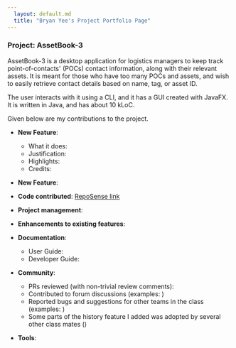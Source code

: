 ```yaml
---
  layout: default.md
  title: "Bryan Yee's Project Portfolio Page"
---
```


### Project: AssetBook-3

AssetBook-3 is a desktop application for logistics managers to keep track point-of-contacts' (POCs) contact information, along with their relevant assets. It is meant for those who have too many POCs and assets, and wish to easily retrieve contact details based on name, tag, or asset ID.

The user interacts with it using a CLI, and it has a GUI created with JavaFX. It is written in Java, and has about 10 kLoC.

Given below are my contributions to the project.

* **New Feature**:
  * What it does:
  * Justification:
  * Highlights:
  * Credits:

* **New Feature**:

* **Code contributed**: [RepoSense link]()

* **Project management**:

* **Enhancements to existing features**:

* **Documentation**:
  * User Guide:
  * Developer Guide:

* **Community**:
  * PRs reviewed (with non-trivial review comments):
  * Contributed to forum discussions (examples: )
  * Reported bugs and suggestions for other teams in the class (examples: )
  * Some parts of the history feature I added was adopted by several other class mates ()

* **Tools**:
